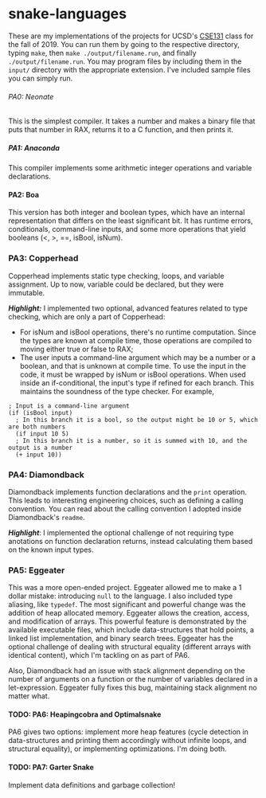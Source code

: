# snake-languages
These are my implementations of the projects for UCSD's [CSE131](https://github.com/ucsd-cse131-f19/ucsd-cse131-f19.github.io/tree/master) class for the fall of 2019. You can run them by going to the respective directory, typing `make`, then `make ./output/filename.run`, and finally `./output/filename.run`. You may program files by including them in the `input/` directory with the appropriate extension. I've included sample files you can simply run.

###### PA0: Neonate
This is the simplest compiler. It takes a number and makes a binary file that puts that number in RAX, returns it to a C function, and then prints it.

##### PA1: Anaconda
This compiler implements some arithmetic integer operations and variable declarations.

#### PA2: Boa
This version has both integer and boolean types, which have an internal representation that differs on the least significant bit. It has runtime errors, conditionals, command-line inputs, and some more operations that yield booleans (<, >, ==, isBool, isNum).

### PA3: Copperhead
Copperhead implements static type checking, loops, and variable assignment. Up to now, variable could be declared, but they were immutable.

***Highlight:*** I implemented two optional, advanced features related to type checking, which are only a part of Copperhead:
- For isNum and isBool operations, there's no runtime computation. Since the types are known at compile time, those operations are compiled to moving either true or false to RAX;
- The user inputs a command-line argument which may be a number or a boolean, and that is unknown at compile time. To use the input in the code, it must be wrapped by isNum or isBool operations. When used inside an if-conditional, the input's type if refined for each branch. This maintains the soundness of the type checker. For example,
```
; Input is a command-line argument
(if (isBool input)
  ; In this branch it is a bool, so the output might be 10 or 5, which are both numbers
  (if input 10 5)
  ; In this branch it is a number, so it is summed with 10, and the output is a number
  (+ input 10))
```

### PA4: Diamondback
Diamondback implements function declarations and the `print` operation. This leads to interesting engineering choices, such as defining a calling convention. You can read about the calling convention I adopted inside Diamondback's `readme`.

***Highlight***: I implemented the optional challenge of not requiring type anotations on function declaration returns, instead calculating them based on the known input types.

### PA5: Eggeater
This was a more open-ended project. Eggeater allowed me to make a 1 dollar mistake: introducing `null` to the language. I also included type aliasing, like `typedef`. The most significant and powerful change was the addition of heap allocated memory. Eggeater allows the creation, access, and modification of arrays. This powerful feature is demonstrated by the available executable files, which include data-structures that hold points, a linked list implementation, and binary search trees. Eggeater has the optional challenge of dealing with structural equality (different arrays with identical content), which I'm tackling on as part of PA6.

Also, Diamondback had an issue with stack alignment depending on the number of arguments on a function or the number of variables declared in a let-expression. Eggeater fully fixes this bug, maintaining stack alignment no matter what.

#### TODO: PA6: Heapingcobra and Optimalsnake
PA6 gives two options: implement more heap features (cycle detection in data-structures and printing them accordingly without infinite loops, and structural equality), or implementing optimizations. I'm doing both.

#### TODO: PA7: Garter Snake
Implement data definitions and garbage collection!
